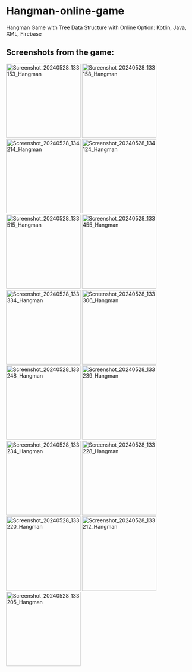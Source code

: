 # Hangman-online-game

Hangman Game with Tree Data Structure with Online Option: Kotlin, Java, XML, Firebase

## Screenshots from the game:

<img src="https://github.com/aymenAbessi/Hangman-online-game/assets/99690345/9af69133-5a37-45b6-a00b-17462548fe38" alt="Screenshot_20240528_133153_Hangman" width="200"/>
<img src="https://github.com/aymenAbessi/Hangman-online-game/assets/99690345/fa6527dd-c05d-4246-a4e5-411740336b99" alt="Screenshot_20240528_133158_Hangman" width="200"/>
<img src="https://github.com/aymenAbessi/Hangman-online-game/assets/99690345/3c455311-3cf8-41bf-8219-7cfd3b01323f" alt="Screenshot_20240528_134214_Hangman" width="200"/>
<img src="https://github.com/aymenAbessi/Hangman-online-game/assets/99690345/62b805d4-96ae-46ed-9d80-820

6533f58e9" alt="Screenshot_20240528_134124_Hangman" width="200"/>
<img src="https://github.com/aymenAbessi/Hangman-online-game/assets/99690345/9000467e-65e6-41d8-b622-538d2dc4bab3" alt="Screenshot_20240528_134118_Hangman" width="200"/>
<img src="https://github.com/aymenAbessi/Hangman-online-game/assets/99690345/a7b64ecb-50ed-4ddf-855c-0f4ddb2df178" alt="Screenshot_20240528_133515_Hangman" width="200"/>
<img src="https://github.com/aymenAbessi/Hangman-online-game/assets/99690345/7aadba89-c2ed-446b-823a-7f8b84830b5b" alt="Screenshot_20240528_133455_Hangman" width="200"/>
<img src="https://github.com/aymenAbessi/Hangman-online-game/assets/99690345/8548c570-d175-4974-b757-f14d55f88a95" alt="Screenshot_20240528_133334_Hangman" width="200"/>
<img src="https://github.com/aymenAbessi/Hangman-online-game/assets/99690345/fc807453-4561-4b17-a545-b1e179167abc" alt="Screenshot_20240528_133306_Hangman" width="200"/>
<img src="https://github.com/aymenAbessi/Hangman-online-game/assets/99690345/134720c3-a531-4745-bbdf-ed43ed9092c6" alt="Screenshot_20240528_133248_Hangman" width="200"/>
<img src="https://github.com/aymenAbessi/Hangman-online-game/assets/99690345/8d1de04d-2b59-45d8-a5ad-28cac10b232e" alt="Screenshot_20240528_133239_Hangman" width="200"/>
<img src="https://github.com/aymenAbessi/Hangman-online-game/assets/99690345/d266c5ca-1b64-4a96-9137-af01867c6463" alt="Screenshot_20240528_133234_Hangman" width="200"/>
<img src="https://github.com/aymenAbessi/Hangman-online-game/assets/99690345/2267e5bd-99ec-4f62-9540-d00d4a63e21b" alt="Screenshot_20240528_133228_Hangman" width="200"/>
<img src="https://github.com/aymenAbessi/Hangman-online-game/assets/99690345/fc3ac80f-ee75-47e2-920b-ee98cbdb9b98" alt="Screenshot_20240528_133220_Hangman" width="200"/>
<img src="https://github.com/aymenAbessi/Hangman-online-game/assets/99690345/0ec8744f-bd8e-462b-8146-da9567d1808e" alt="Screenshot_20240528_133212_Hangman" width="200"/>
<img src="https://github.com/aymenAbessi/Hangman-online-game/assets/99690345/afe277bf-fc08-46ee-86b8-2f7bede2dac7" alt="Screenshot_20240528_133205_Hangman" width="200"/>
